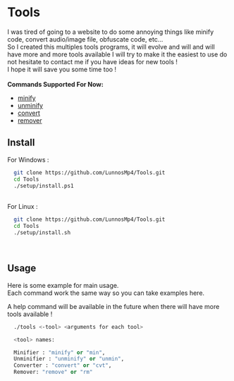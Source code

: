 # Tools
I was tired of going to a website to do some annoying things like minify code, convert audio/image file, obfuscate code, etc...</br>
So I created this multiples tools programs, it will evolve and will and will have more and more tools available I will try to make it the easiest to use do not hesitate to contact me if you have ideas for new tools !</br>
I hope it will save you some time too !</br></br>
**Commands Supported For Now:**</br>
- [minify](https://github.com/LunnosMp4/Tools/tree/master/minify#readme)
- [unminify](https://github.com/LunnosMp4/Tools/tree/master/unminify#readme)
- [convert](https://github.com/LunnosMp4/Tools/tree/master/converter#readme)
- [remover](https://github.com/LunnosMp4/Tools/tree/master/remover#readme)

## Install

For Windows :

```bash
  git clone https://github.com/LunnosMp4/Tools.git
  cd Tools
  ./setup/install.ps1
```
</br>
For Linux :

```bash
  git clone https://github.com/LunnosMp4/Tools.git
  cd Tools
  ./setup/install.sh
```
</br>

## Usage

Here is some example for main usage.</br>
Each command work the same way so you can take examples here.</br>

A help command will be available in the future when there will have more tools available !</br>


```bash
  ./tools <-tool> <arguments for each tool>
```

```python
  <tool> names:

  Minifier : "minify" or "min",
  Unminifier : "unminify" or "unmin",
  Converter : "convert" or "cvt",
  Remover: "remove" or "rm"
```

